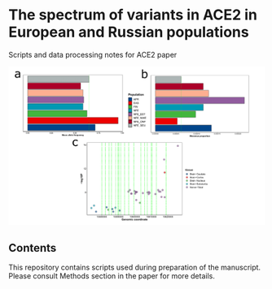 
# The spectrum of variants in ACE2 in European and Russian populations 

Scripts and data processing notes for ACE2 paper

<img src="https://github.com/anton-shikov/ACE2/blob/master/pics/Fig2_1-1.png?sanitize=true">

## Contents 

This repository contains scripts used during preparation of the manuscript. Please consult Methods section in the paper for more details. 

